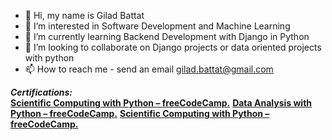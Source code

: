 - 👋 Hi, my name is Gilad Battat
- 👀 I’m interested in Software Development and Machine Learning
- 🌱 I’m currently learning Backend Development with Django in Python
- 💞️ I’m looking to collaborate on Django projects or data oriented projects with python
- 📫 How to reach me - send an email gilad.battat@gmail.com

<b><i>Certifications:</b></i> </br>
  <b><a href="https://www.freecodecamp.org/certification/fcccda59c64/scientific-computing-with-python-v7">Scientific Computing with Python – freeCodeCamp.</a></b>
  <b><a href="https://www.freecodecamp.org/certification/fcccda59c64/data-analysis-with-python-v7">Data Analysis with Python – freeCodeCamp.</a></b>
  <b><a href="https://www.freecodecamp.org/certification/fcccda59c64/scientific-computing-with-python-v7">Scientific Computing with Python – freeCodeCamp.</a></b>

<!---
slash827/slash827 is a ✨ special ✨ repository because its `README.md` (this file) appears on your GitHub profile.
You can click the Preview link to take a look at your changes.
--->

